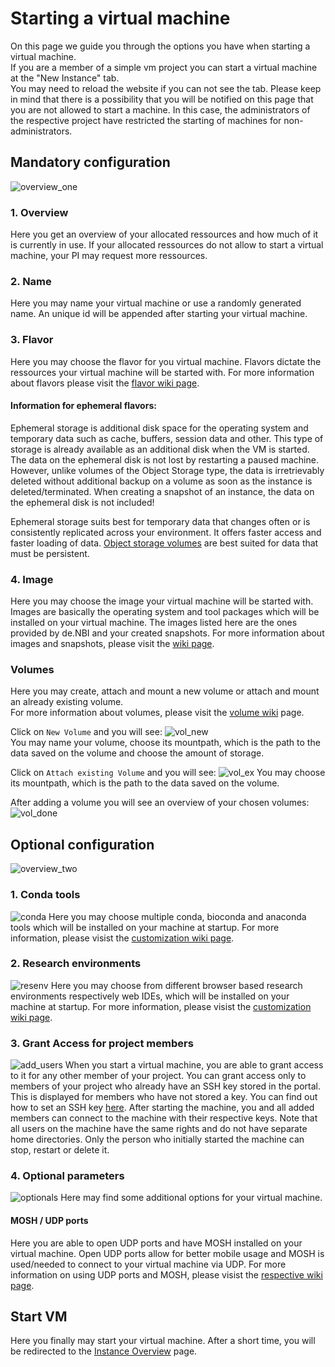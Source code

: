 # Starting a virtual machine

On this page we guide you through the options you have when starting a virtual machine.  
If you are a member of a simple vm project you can start a virtual machine at the "New Instance" tab.  
You may need to reload the website if you can not see the tab.
Please keep in mind that there is a possibility that you will be notified on this page that you are not allowed to start a machine.
In this case, the administrators of the respective project have restricted the starting of machines for non-administrators.

## Mandatory configuration
![overview_one](./img/new_instance/new_instance_overview_one.png)

### 1. Overview
Here you get an overview of your allocated ressources and how much of it is currently in use. If your allocated 
ressources do not allow to start a virtual machine, your PI may request more ressources.

### 2. Name
Here you may name your virtual machine or use a randomly generated name. An unique id will be appended after starting 
your virtual machine.

### 3. Flavor
Here you may choose the flavor for you virtual machine. Flavors dictate the ressources your virtual machine will be 
started with. For more information about flavors please visit the [flavor wiki page](../Concept/flavors.md).

#### Information for ephemeral flavors:
Ephemeral storage is additional disk space for the operating system and temporary data such as cache, buffers, session 
data and other. This type of storage is already available as an additional disk when the VM is started.  The data on the 
ephemeral disk is not lost by restarting a paused machine. However, unlike volumes of the Object Storage type, the data is 
irretrievably deleted without additional backup on a volume as soon as the instance is deleted/terminated. When creating a 
snapshot of an instance, the data on the ephemeral disk is not included! 

Ephemeral storage suits best for temporary data that changes often or is consistently replicated across your environment. 
It offers faster access and faster loading of data.
[Object storage volumes](#volumes) are best suited for data that must be persistent.

### 4. Image
Here you may choose the image your virtual machine will be started with. Images are basically the operating system and 
tool packages which will be installed on your virtual machine. The images listed here are the ones provided by de.NBI 
and your created snapshots. For more information about images and snapshots, please visit the [wiki page](./snapshots.md).

### Volumes
Here you may create, attach and mount a new volume or attach and mount an already existing volume.  
For more information about volumes, please visit the [volume wiki](./volumes.md) page.

Click on `New Volume` and you will see:
![vol_new](./img/new_instance/new_instance_vol_new.png)  
You may name your volume, choose its mountpath, which is the path to the data saved on the volume and choose the amount 
of storage.  

Click on `Attach existing Volume` and you will see:
![vol_ex](./img/new_instance/new_instance_vol_ex.png)
You may choose its mountpath, which is the path to the data saved on the volume.  

After adding a volume you will see an overview of your chosen volumes:
![vol_done](./img/new_instance/new_instance_vol_done.png)

## Optional configuration
![overview_two](./img/new_instance/new_instance_overview_two.png)


### 1. Conda tools
![conda](./img/new_instance/new_instance_conda.png)
Here you may choose multiple conda, bioconda and anaconda tools which will be installed on your machine at startup. 
For more information, please visist the [customization wiki page](./customization.md#conda).

### 2. Research environments
![resenv](./img/new_instance/new_instance_resenv_name.png)
Here you may choose from different browser based research environments respectively web IDEs, which will be installed 
on your machine at startup. For more information, please visist the [customization wiki page](./customization.md#research-environments).

### 3. Grant Access for project members
![add_users](./img/new_instance/add_users_to_vm.png)
When you start a virtual machine, you are able to grant access to it for any other member of your project.
You can grant access only to members of your project who already have an SSH key stored in the portal. 
This is displayed for members who have not stored a key. You can find out how to set an SSH key 
[here](../portal/user_information.md#ssh-key).
After starting the machine, you and all added members can connect to the machine with their respective keys. 
Note that all users on the machine have the same rights and do not have separate home directories.
Only the person who initially started the machine can stop, restart or delete it.  

### 4. Optional parameters
![optionals](./img/new_instance/new_instance_optional.png)
Here may find some additional options for your virtual machine.
#### MOSH / UDP ports
Here you are able to open UDP ports and have MOSH installed on your virtual machine. Open UDP ports allow for better 
mobile usage and MOSH is used/needed to connect to your virtual machine via UDP. For more information on using UDP ports 
and MOSH, please visist the [respective wiki page](../Tutorials/Mosh/index.md).

## Start VM
Here you finally may start your virtual machine. After a short time, you will be redirected to the 
[Instance Overview](./instance_overview.md) page.
